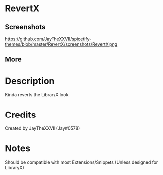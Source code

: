 # RevertX

## Screenshots

https://github.com/JayTheXXVII/spicetify-themes/blob/master/RevertX/screenshots/RevertX.png

## More

# Description
Kinda reverts the LibraryX look.

# Credits
Created by JayTheXXVII (Jay#0578)

# Notes
Should be compatible with most Extensions/Snippets (Unless designed for LibraryX)
